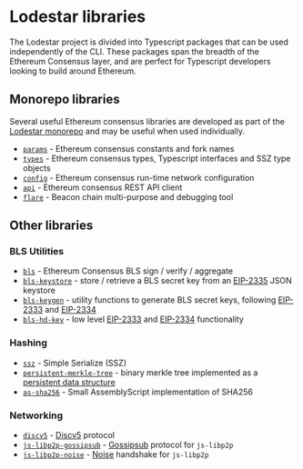# Lodestar libraries

The Lodestar project is divided into Typescript packages that can be used independently of the CLI. These packages span the breadth of the Ethereum Consensus layer, and are perfect for Typescript developers looking to build around Ethereum.

## Monorepo libraries

Several useful Ethereum consensus libraries are developed as part of the [Lodestar monorepo](https://github.com/ChainSafe/lodestar) and may be useful when used individually.

- [`params`](https://github.com/ChainSafe/lodestar/tree/unstable/packages/params) - Ethereum consensus constants and fork names
- [`types`](https://github.com/ChainSafe/lodestar/tree/unstable/packages/types) - Ethereum consensus types, Typescript interfaces and SSZ type objects
- [`config`](https://github.com/ChainSafe/lodestar/tree/unstable/packages/config) - Ethereum consensus run-time network configuration
- [`api`](https://github.com/ChainSafe/lodestar/tree/unstable/packages/api) - Ethereum consensus REST API client
- [`flare`](https://github.com/ChainSafe/lodestar/tree/unstable/packages/flare) - Beacon chain multi-purpose and debugging tool

## Other libraries

### BLS Utilities

- [`bls`](https://github.com/ChainSafe/bls) - Ethereum Consensus BLS sign / verify / aggregate
- [`bls-keystore`](https://github.com/ChainSafe/bls-keystore) - store / retrieve a BLS secret key from an [EIP-2335](https://github.com/ethereum/EIPs/blob/master/EIPS/eip-2335.md) JSON keystore
- [`bls-keygen`](https://github.com/ChainSafe/bls-keygen) - utility functions to generate BLS secret keys, following [EIP-2333](https://github.com/ethereum/EIPs/blob/master/EIPS/eip-2333.md) and [EIP-2334](https://github.com/ethereum/EIPs/blob/master/EIPS/eip-2334.md)
- [`bls-hd-key`](https://github.com/ChainSafe/bls-hd-key) - low level [EIP-2333](https://github.com/ethereum/EIPs/blob/master/EIPS/eip-2333.md) and [EIP-2334](https://github.com/ethereum/EIPs/blob/master/EIPS/eip-2334.md) functionality

### Hashing

- [`ssz`](https://github.com/ChainSafe/ssz) - Simple Serialize (SSZ)
- [`persistent-merkle-tree`](https://github.com/ChainSafe/persistent-merkle-tree) - binary merkle tree implemented as a [persistent data structure](https://en.wikipedia.org/wiki/Persistent_data_structure)
- [`as-sha256`](https://github.com/ChainSafe/as-sha256) - Small AssemblyScript implementation of SHA256

### Networking

- [`discv5`](https://github.com/ChainSafe/discv5) - [Discv5](https://github.com/ethereum/devp2p/blob/master/discv5/discv5.md) protocol
- [`js-libp2p-gossipsub`](https://github.com/ChainSafe/js-libp2p-gossipsub) - [Gossipsub](https://github.com/libp2p/specs/tree/master/pubsub/gossipsub) protocol for `js-libp2p`
- [`js-libp2p-noise`](https://github.com/NodeFactoryIo/js-libp2p-noise) - [Noise](https://noiseprotocol.org/noise.html) handshake for `js-libp2p`
